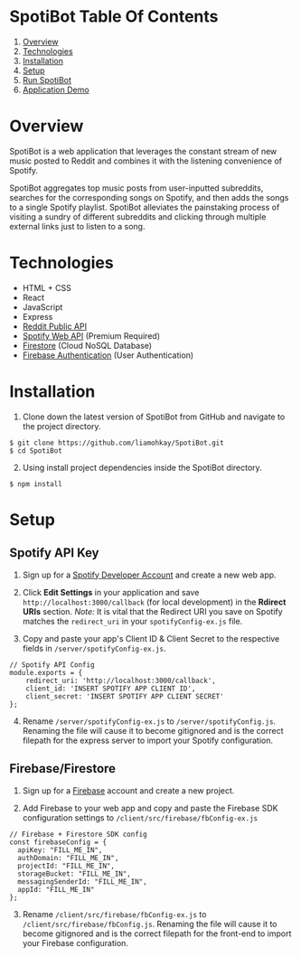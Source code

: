 # SpotiBot Table Of Contents
1. [Overview](#Overview)
1. [Technologies](#Technologies)
1. [Installation](#Installation)
1. [Setup](#Setup)
1. [Run SpotiBot](#RunSpotiBot)
1. [Application Demo](#ApplicationDemo)

# Overview
SpotiBot is a web application that leverages the constant stream of new music posted to Reddit and combines it with the listening convenience of Spotify.

SpotiBot aggregates top music posts from user-inputted subreddits, searches for the corresponding songs on Spotify, and then adds the songs to a single Spotify playlist. SpotiBot alleviates the painstaking process of visiting a sundry of different subreddits and clicking through multiple external links just to listen to a song.

# Technologies
- HTML + CSS
- React
- JavaScript
- Express
- [Reddit Public API](https://www.reddit.com/dev/api/)
- [Spotify Web API](https://developer.spotify.com/documentation/web-api/) (Premium Required)
- [Firestore](https://firebase.google.com/docs/firestore) (Cloud NoSQL Database)
- [Firebase Authentication](https://firebase.google.com/docs/auth) (User Authentication)

# Installation
1. Clone down the latest version of SpotiBot from GitHub and navigate to the project directory.
```
$ git clone https://github.com/liamohkay/SpotiBot.git
$ cd SpotiBot
```
2. Using install project dependencies inside the SpotiBot directory.
```
$ npm install
```

# Setup

## Spotify API Key
1. Sign up for a [Spotify Developer Account](https://developer.spotify.com/dashboard/) and create a new web app.

2. Click **Edit Settings** in your application and save `http://localhost:3000/callback` (for local development) in the **Rdirect URIs** section. *Note:* It is vital that the Redirect URI you save on Spotify matches the `redirect_uri` in your `spotifyConfig-ex.js` file.

3. Copy and paste your app's Client ID & Client Secret to the respective fields in `/server/spotifyConfig-ex.js`.
```
// Spotify API Config
module.exports = {
    redirect_uri: 'http://localhost:3000/callback',
    client_id: 'INSERT SPOTIFY APP CLIENT ID',
    client_secret: 'INSERT SPOTIFY APP CLIENT SECRET'
};
```

4. Rename `/server/spotifyConfig-ex.js` to `/server/spotifyConfig.js`. Renaming the file will cause it to become gitignored and is the correct filepath for the express server to import your Spotify configuration.

## Firebase/Firestore
1. Sign up for a [Firebase](https://firebase.google.com/) account and create a new project.

2. Add Firebase to your web app and copy and paste the Firebase SDK configuration settings to `/client/src/firebase/fbConfig-ex.js`
```
// Firebase + Firestore SDK config
const firebaseConfig = {
  apiKey: "FILL_ME_IN",
  authDomain: "FILL_ME_IN",
  projectId: "FILL_ME_IN",
  storageBucket: "FILL_ME_IN",
  messagingSenderId: "FILL_ME_IN",
  appId: "FILL_ME_IN"
};
```

3.  Rename `/client/src/firebase/fbConfig-ex.js` to `/client/src/firebase/fbConfig.js`. Renaming the file will cause it to become gitignored and is the correct filepath for the front-end to import your Firebase configuration.

#
